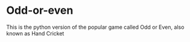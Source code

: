 # Odd-or-even
This is the python version of the popular game called Odd or Even, also known as Hand Cricket
